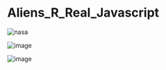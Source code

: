 # Aliens_R_Real_Javascript
![nasa](https://user-images.githubusercontent.com/73491349/121162848-253ace00-c803-11eb-9e8a-d19688e4c637.jpg)

![image](https://user-images.githubusercontent.com/73491349/121163229-76e35880-c803-11eb-86f6-3e3cecb1fe37.png)

![image](https://user-images.githubusercontent.com/73491349/121163331-88c4fb80-c803-11eb-9b77-1329412b0682.png)
